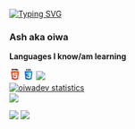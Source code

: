 [![Typing SVG](https://readme-typing-svg.herokuapp.com?color=%2327A70B&vCenter=true&lines=welcome+to+github.com%2Foiwadev;feel+free+to+visit+my+repos';thanks+for+checking+in+%3C3)](https://git.io/typing-svg)

### Ash aka oiwa

**Languages I know/am learning**

<img height="20" src="https://raw.githubusercontent.com/github/explore/80688e429a7d4ef2fca1e82350fe8e3517d3494d/topics/html/html.png">
<code><img height="20" src="https://raw.githubusercontent.com/github/explore/80688e429a7d4ef2fca1e82350fe8e3517d3494d/topics/css/css.png"></code>
<code><img height="20" src="https://raw.githubusercontent.com/github/explore/80688e429a7d4ef2fca1e82350fe8e3517d3494d/topics/js/js.png"></code>

<br>
<a href="https://github.com/oiwadev">
  <img align="center" src="https://github-readme-stats.vercel.app/api?username=oiwadev&show_icons=true&include_all_commits=true&show_icons=true&title_color=fff&icon_color=79ff97&text_color=9f9f9f&bg_color=151515" alt="oiwadev statistics" />
</a>
<br>
<a href="https://github.com/oiwadev?tab=repositories">
  <img align="center" src="https://github-readme-stats.vercel.app/api/top-langs/?username=oiwadev&layout=compact&show_icons=true&title_color=fff&icon_color=79ff97&text_color=9f9f9f&bg_color=151515"/>
</a>

![](https://komarev.com/ghpvc/?username=oiwadev&color=green)
![](https://hit.yhype.me/github/profile?user_id=77792331)
